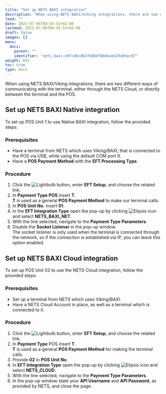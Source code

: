 ```yaml
---
title: "Set up NETS BAXI integration"
description: "When using NETS BAXI/Viking integrations, there are two different ways of communicating with the terminal, either through the NETS Cloud, or directly between the terminal and the POS."
lead: ""
date: 2023-07-06T09:55:53+02:00
lastmod: 2023-07-06T09:55:53+02:00
draft: false
images: []
menu:
  docs:
    parent: ""
    identifier: "nets_baxi-e0fcdbc8637b86bf8b6bae425a65ec97"
weight: 663
toc: true
type: docs
---
```


When using NETS BAXI/Viking integrations, there are two different ways of communicating with the terminal, either through the NETS Cloud, or directly between the terminal and the POS.

## Set up NETS BAXI Native integration

To set up POS Unit 1 to use Native BAXI integration, follow the provided steps:

### Prerequisites

- Have a terminal from NETS which uses Viking/BAXI, that is connected to the POS via USB, while using the default COM port 9. 
- Have a **POS Payment Method** with the **EFT Processing Type**. 

### Procedure

1.	Click the ![Lightbulb](Lightbulb_icon.PNG) button, enter **EFT Setup**, and choose the related link.     
2.	In **Payment Type POS** insert **T**.      
    **T** is used as a general **POS Payment Method** to make our terminal calls.
3.	In **POS Unit No.** insert **01**.
4.	In the **EFT Integration Type** open the pop-up by clicking ![Elipsis icon](elipsis_icon.png) and select **NETS_BAXI_NET**.
5.	With the line selected, navigate to the **Payment Type Parameters**.
6.	Disable the **Socket Listener** in the pop-up window.      
    The socket listener is only used when the terminal is connected through the network, so if the connection is established via IP, you can leave this option enabled.

## Set up NETS BAXI Cloud integration

To set up POS Unit 02 to use the NETS Cloud integration, follow the provided steps:

### Prerequisites

- Set up a terminal from NETS which uses Viking/BAXI.
- Have a NETS Cloud Account in place, as well as a terminal which is connected to it.

### Procedure

1.	Click the ![Lightbulb](Lightbulb_icon.PNG) button, enter **EFT Setup**, and choose the related link.     
2.	In **Payment Type** POS insert **T**.     
    **T** is used as a general **POS Payment Method** for making the terminal calls.
3.	Provide **02** in **POS Unit No**.
4.	In **EFT Integration Type** open the pop-up by clicking ![Elipsis icon](elipsis_icon.png) and select **NETS_CLOUD**.
5.	With the line selected, navigate to the **Payment Type Parameters**.
6.	In the pop-up window state your **API Username** and **API Password**, as provided by NETS, and close the page.
